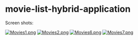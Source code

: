# movie-list-hybrid-application

Screen shots:

[![Movies1.png](https://i.postimg.cc/HLSrXv10/Movies1.png)](https://postimg.cc/v1V8dzBD)
[![Movies2.png](https://i.postimg.cc/qB6N6Gbn/Movies2.png)](https://postimg.cc/YjkrJQwq)
[![Movies6.png](https://i.postimg.cc/QNJRb2yr/Movies6.png)](https://postimg.cc/0rrW5Bvt)
[![Movies7.png](https://i.postimg.cc/MpvNzvKW/Movies7.png)](https://postimg.cc/LJFNT417)


